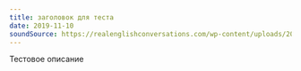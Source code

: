 ```yaml
---
title: заголовок для теста
date: 2019-11-10
soundSource: https://realenglishconversations.com/wp-content/uploads/2018/11/Driving-English-Conversation-Sample.mp3
---
```


Тестовое описание
